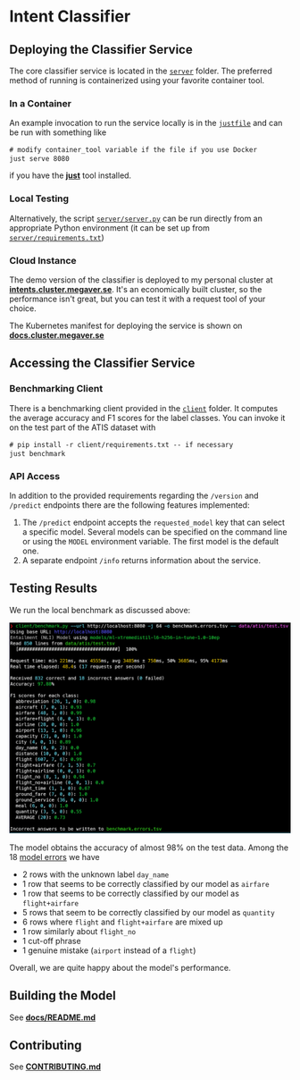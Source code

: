 # Intent Classifier

## Deploying the Classifier Service

The core classifier service is located in the [`server`](./server) folder.
The preferred method of running is containerized using your favorite container tool.

### In a Container

An example invocation to run the service locally
is in the [`justfile`](justfile) and can be run with something like

```shell
# modify container_tool variable if the file if you use Docker
just serve 8080
```

if you have the **[just](https://github.com/casey/just)** tool installed.

### Local Testing

Alternatively, the script [`server/server.py`](server/server.py) can be run
directly from an appropriate Python environment
(it can be set up from [`server/requirements.txt`](server/requirements.txt))

### Cloud Instance

The demo version of the classifier is deployed to my personal cluster at
**[intents.cluster.megaver.se](https://intents.cluster.megaver.se)**.
It's an economically built cluster, so the performance isn't great, but you can
test it with a request tool of your choice.

The Kubernetes manifest for deploying the service is shown on **[docs.cluster.megaver.se](https://docs.cluster.megaver.se/cluster/automatic/apps/intent-classifier.yaml)**

## Accessing the Classifier Service

### Benchmarking Client

There is a benchmarking client provided in the [`client`](./client) folder.
It computes the average accuracy and F1 scores for the label classes.
You can invoke it on the test part of the ATIS dataset with

```shell
# pip install -r client/requirements.txt -- if necessary
just benchmark
```

### API Access

In addition to the provided requirements regarding the `/version` and `/predict`
endpoints there are the following features implemented:

1. The `/predict` endpoint accepts the `requested_model` key that can select a specific model. Several models can be specified on the command line or using the `MODEL` environment variable. The first model is the default one.
2. A separate endpoint `/info` returns information about the service.

## Testing Results

We run the local benchmark as discussed above:

![local-benchmark-atis-test-1.0-10ep.png](docs/assets/local-benchmark-atis-test-1.0-10ep.png)

The model obtains the accuracy of almost 98% on the test data.
Among the 18 [model errors](docs/assets/local-benchmark-atis-test-1.0-10ep.errors.tsv) we have

- 2 rows with the unknown label `day_name`
- 1 row that seems to be correctly classified by our model as `airfare`
- 1 row that seems to be correctly classified by our model as `flight+airfare`
- 5 rows that seem to be correctly classified by our model as `quantity`
- 6 rows where `flight` and `flight+airfare` are mixed up
- 1 row similarly about `flight_no`
- 1 cut-off phrase
- 1 genuine mistake (`airport` instead of a `flight`)

Overall, we are quite happy about the model's performance.

## Building the Model

See **[docs/README.md](docs/README.md)**

## Contributing

See **[CONTRIBUTING.md](CONTRIBUTING.md)**
